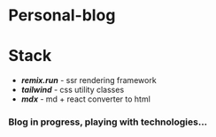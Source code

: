 # Personal-blog

# Stack
* ***remix.run***   - ssr rendering framework
* ***tailwind***    - css utility classes
* ***mdx***         - md + react converter to html

### Blog in progress, playing with technologies...
